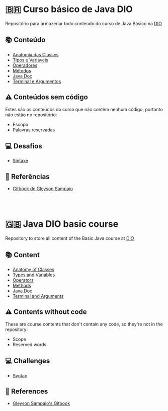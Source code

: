 
# 🇧🇷 Curso básico de Java DIO
Repositório para armazenar todo conteúdo do curso de Java Básico na [DIO](https://dio.me)

## 📚️ Conteúdo
- [Anatomia das Classes](https://github.com/julioreigen/DIO-java-basico/tree/main/src/edu/julio/firstsection)
- [Tipos e Variáveis](https://github.com/julioreigen/DIO-java-basico/blob/main/src/edu/julio/secondsection/VariableTypes.java)
- [Operadores](https://github.com/julioreigen/DIO-java-basico/blob/main/src/edu/julio/thirdsection/Operators.java)
- [Métodos](https://github.com/julioreigen/DIO-java-basico/tree/main/src/edu/julio/fourthsection)
- [Java Doc](https://github.com/julioreigen/DIO-java-basico/blob/main/src/edu/julio/fifthsection/Calculator.java)
- [Terminal e Argumentos](https://github.com/julioreigen/DIO-java-basico/blob/main/src/edu/julio/sixthsection/)

## ⚠️ Conteúdos sem código
Estes são os conteúdos do curso que não contêm nenhum código, portanto não estão no repositório:
- Escopo
- Palavras reservadas

## 💻️ Desafios
- [Sintaxe](https://github.com/julioreigen/DIO-java-basico/tree/main/conta-banco)


## 🔎 Referências
- [Gitbook de Gleyson Sampaio](https://glysns.gitbook.io/java-basico/)

<br>
<br>

# 🇬🇧 Java DIO basic course
Repository to store all content of the Basic Java course at [DIO](https://dio.me)

## 📚️ Content
- [Anatomy of Classes](https://github.com/julioreigen/DIO-java-basico/tree/main/src/edu/julio/firstsection)
- [Types and Variables](https://github.com/julioreigen/DIO-java-basico/blob/main/src/edu/julio/secondsection/VariableTypes.java)
- [Operators](https://github.com/julioreigen/DIO-java-basico/blob/main/src/edu/julio/thirdsection/Operators.java)
- [Methods](https://github.com/julioreigen/DIO-java-basico/tree/main/src/edu/julio/fourthsection)
- [Java Doc](https://github.com/julioreigen/DIO-java-basico/blob/main/src/edu/julio/fifthsection/Calculator.java)
- [Terminal and Arguments](https://github.com/julioreigen/DIO-java-basico/blob/main/src/edu/julio/sixthsection/)

## ⚠️ Contents without code
These are course contents that don't contain any code, so they're not in the repository:
- Scope
- Reserved words

## 💻️ Challenges
- [Syntax](https://github.com/julioreigen/DIO-java-basico/tree/main/conta-banco)



## 🔎 References
- [Gleyson Sampaio's Gitbook](https://glysns.gitbook.io/java-basico/)